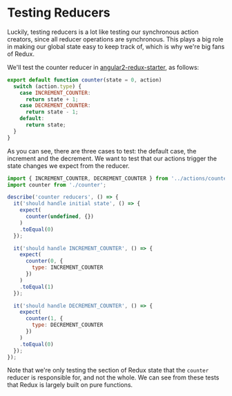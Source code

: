 # Testing Reducers

Luckily, testing reducers is a lot like testing our synchronous action creators, since all reducer operations are synchronous. This plays a big role in making our global state easy to keep track of, which is why we're big fans of Redux.

We'll test the counter reducer in [angular2-redux-starter](https://github.com/rangle/angular2-redux-starter), as follows:

```javascript
export default function counter(state = 0, action)
  switch (action.type) {
    case INCREMENT_COUNTER:
      return state + 1;
    case DECREMENT_COUNTER:
      return state - 1;
    default:
      return state;
  }
}
```

As you can see, there are three cases to test: the default case, the increment and the decrement. We want to test that our actions trigger the state changes we expect from the reducer.

```javascript
import { INCREMENT_COUNTER, DECREMENT_COUNTER } from '../actions/counter';
import counter from './counter';                                         

describe('counter reducers', () => {                                     
  it('should handle initial state', () => {                              
    expect(                                                         
      counter(undefined, {})                                             
    )                                                                    
    .toEqual(0)                                                         
  });                                                                    

  it('should handle INCREMENT_COUNTER', () => {                          
    expect(                                                         
      counter(0, {                                                       
        type: INCREMENT_COUNTER                                          
      })                                                                 
    )                                                                    
    .toEqual(1)                                                         
  });                                                                    

  it('should handle DECREMENT_COUNTER', () => {                          
    expect(                                                         
      counter(1, {                                                       
        type: DECREMENT_COUNTER                                          
      })                                                                 
    )                                                                    
    .toEqual(0)                                                         
  });                                                                    
});
```

Note that we're only testing the section of Redux state that the `counter` reducer is responsible for, and not the whole. We can see from these tests that Redux is largely built on pure functions.

